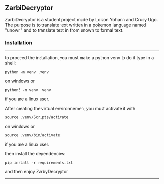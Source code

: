 ## ZarbiDecryptor

ZarbiDecryptor is a student project made by Loison Yohann and Crucy Ugo.
The purpose is to translate text written in a pokemon language named "unown" and to translate text in from unown to formal text.

### Installation
---
to proceed the installation, you must make a python venv
to do it type in a shell: 
```
python -m venv .venv
```
on windows or 
```
python3 -m venv .venv
```
if you are a linux user.


After creating the virtual environnemen, you must activate it with
```
source .venv/Scripts/activate
```
on windows or
```
source .venv/bin/activate
```
if you are a linux user.

then install the dependencies:
```
pip install -r requirements.txt
```

and then enjoy ZarbyDecryptor

---
